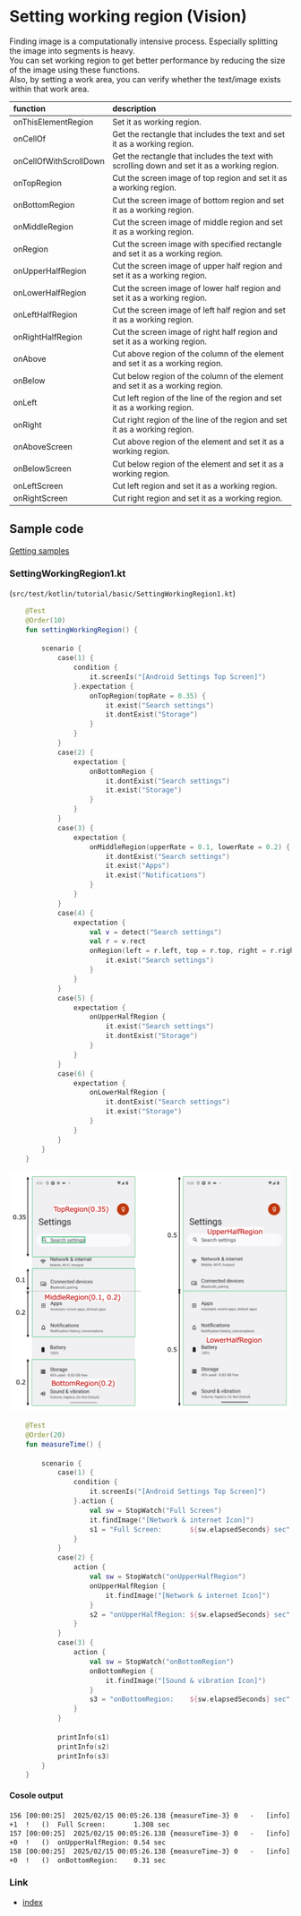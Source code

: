 # Setting working region (Vision)

Finding image is a computationally intensive process. Especially splitting the image into segments is heavy.<br>
You can set working region to get better performance by reducing the size of the image using these functions.<br>
Also, by setting a work area, you can verify whether the text/image exists within that work area.

| function               | description                                                                                  |
|:-----------------------|:---------------------------------------------------------------------------------------------|
| onThisElementRegion    | Set it as working region.                                                                    |
| onCellOf               | Get the rectangle that includes the text and set it as a working region.                     |
| onCellOfWithScrollDown | Get the rectangle that includes the text with scrolling down and set it as a working region. |
| onTopRegion            | Cut the screen image of top region and set it as a working region.                           |
| onBottomRegion         | Cut the screen image of bottom region and set it as a working region.                        |
| onMiddleRegion         | Cut the screen image of middle region and set it as a working region.                        |
| onRegion               | Cut the screen image with specified rectangle and set it as a working region.                |
| onUpperHalfRegion      | Cut the screen image of upper half region and set it as a working region.                    |
| onLowerHalfRegion      | Cut the screen image of lower half region and set it as a working region.                    |
| onLeftHalfRegion       | Cut the screen image of left half region and set it as a working region.                     |
| onRightHalfRegion      | Cut the screen image of right half region and set it as a working region.                    |
| onAbove                | Cut above region of the column of the element and set it as a working region.                |
| onBelow                | Cut below region of the column of the element and set it as a working region.                |
| onLeft                 | Cut left region of the line of the region and set it as a working region.                    |
| onRight                | Cut right region of the line of the region and set it as a working region.                   |
| onAboveScreen          | Cut above region of the element and set it as a working region.                              |
| onBelowScreen          | Cut below region of the element and set it as a working region.                              |
| onLeftScreen           | Cut left region and set it as a working region.                                              |
| onRightScreen          | Cut right region and set it as a working region.                                             |

## Sample code

[Getting samples](../../../getting_samples.md)

### SettingWorkingRegion1.kt

(`src/test/kotlin/tutorial/basic/SettingWorkingRegion1.kt`)

```kotlin
    @Test
    @Order(10)
    fun settingWorkingRegion() {

        scenario {
            case(1) {
                condition {
                    it.screenIs("[Android Settings Top Screen]")
                }.expectation {
                    onTopRegion(topRate = 0.35) {
                        it.exist("Search settings")
                        it.dontExist("Storage")
                    }
                }
            }
            case(2) {
                expectation {
                    onBottomRegion {
                        it.dontExist("Search settings")
                        it.exist("Storage")
                    }
                }
            }
            case(3) {
                expectation {
                    onMiddleRegion(upperRate = 0.1, lowerRate = 0.2) {
                        it.dontExist("Search settings")
                        it.exist("Apps")
                        it.exist("Notifications")
                    }
                }
            }
            case(4) {
                expectation {
                    val v = detect("Search settings")
                    val r = v.rect
                    onRegion(left = r.left, top = r.top, right = r.right, bottom = r.bottom) {
                        it.exist("Search settings")
                    }
                }
            }
            case(5) {
                expectation {
                    onUpperHalfRegion {
                        it.exist("Search settings")
                        it.dontExist("Storage")
                    }
                }
            }
            case(6) {
                expectation {
                    onLowerHalfRegion {
                        it.dontExist("Search settings")
                        it.exist("Storage")
                    }
                }
            }
        }
    }
```

![](_images/setting_working_region.png)

```kotlin
    @Test
    @Order(20)
    fun measureTime() {

        scenario {
            case(1) {
                condition {
                    it.screenIs("[Android Settings Top Screen]")
                }.action {
                    val sw = StopWatch("Full Screen")
                    it.findImage("[Network & internet Icon]")
                    s1 = "Full Screen:       ${sw.elapsedSeconds} sec"
                }
            }
            case(2) {
                action {
                    val sw = StopWatch("onUpperHalfRegion")
                    onUpperHalfRegion {
                        it.findImage("[Network & internet Icon]")
                    }
                    s2 = "onUpperHalfRegion: ${sw.elapsedSeconds} sec"
                }
            }
            case(3) {
                action {
                    val sw = StopWatch("onBottomRegion")
                    onBottomRegion {
                        it.findImage("[Sound & vibration Icon]")
                    }
                    s3 = "onBottomRegion:    ${sw.elapsedSeconds} sec"
                }
            }

            printInfo(s1)
            printInfo(s2)
            printInfo(s3)
        }
    }
```

#### Cosole output

```
156	[00:00:25]	2025/02/15 00:05:26.138	{measureTime-3}	0	-	[info]	+1	!	()	Full Screen:       1.308 sec
157	[00:00:25]	2025/02/15 00:05:26.138	{measureTime-3}	0	-	[info]	+0	!	()	onUpperHalfRegion: 0.54 sec
158	[00:00:25]	2025/02/15 00:05:26.138	{measureTime-3}	0	-	[info]	+0	!	()	onBottomRegion:    0.31 sec
```

### Link

- [index](../../../../index.md)

